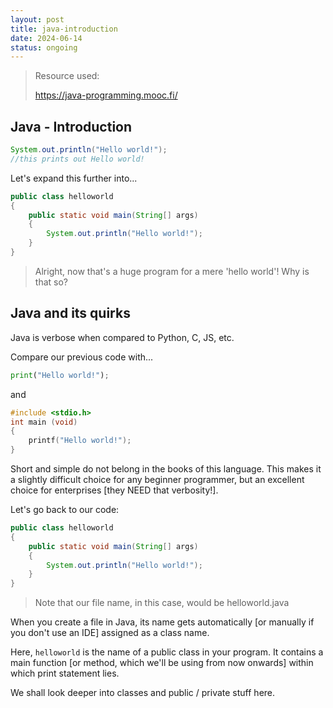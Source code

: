 ```yaml
---
layout: post
title: java-introduction
date: 2024-06-14
status: ongoing
---
```


> Resource used:
>
> <https://java-programming.mooc.fi/>

## Java - Introduction

``` java
System.out.println("Hello world!");
//this prints out Hello world!
```

Let's expand this further into...

```java
public class helloworld
{
    public static void main(String[] args)
    {
        System.out.println("Hello world!");
    }
}
```

> Alright, now that's a huge program for a mere 'hello world'! Why is that so?

## Java and its quirks

Java is verbose when compared to Python, C, JS, etc.

Compare our previous code with...

```python
print("Hello world!");
```

and

```c
#include <stdio.h>
int main (void)
{
    printf("Hello world!");
}
```

Short and simple do not belong in the books of this language. This makes it a slightly difficult choice for any beginner programmer, but an excellent choice for enterprises [they NEED that verbosity!].

Let's go back to our code:

```java
public class helloworld
{
    public static void main(String[] args)
    {
        System.out.println("Hello world!");
    }
}
```

> Note that our file name, in this case, would be helloworld.java

When you create a file in Java, its name gets automatically [or manually if you don't use an IDE] assigned as a class name.

Here, ``helloworld`` is the name of a public class in your program. It contains a main function [or method, which we'll be using from now onwards] within which print statement lies.

We shall look deeper into classes and public / private stuff here.
